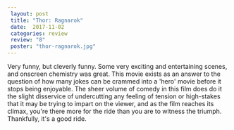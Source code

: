 ```yaml
---
 layout: post
 title: "Thor: Ragnarok"
 date:  2017-11-02
 categories: review
 review: "8"
 poster: "thor-ragnarok.jpg"
---
```



Very funny, but cleverly funny. Some very exciting and entertaining scenes, and onscreen chemistry was great. This movie exists as an answer to the question of how many jokes can be crammed into a 'hero' movie before it stops being enjoyable. The sheer volume of comedy in this film does do it the slight disservice of undercutting any feeling of tension or high-stakes that it may be trying to impart on the viewer, and as the film reaches its climax, you're there more for the ride than you are to witness the triumph. Thankfully, it's a good ride.